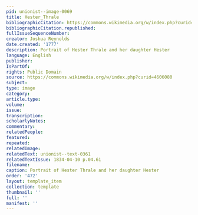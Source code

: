 ```yaml
---
pid: unionist--image-0069
title: Hester_Thrale
bibliographicCitation: https://commons.wikimedia.org/w/index.php?curid=4606080
bibliographicCitation.republished: 
fullIssueSequenceNumber: 
creator: Joshua Reynolds
date.created: '1777'
description: Portrait of Hester Thrale and her daughter Hester
language: English
publisher: 
IsPartOf: 
rights: Public Domain
source: https://commons.wikimedia.org/w/index.php?curid=4606080
subject: 
type: image
category: 
article.type: 
volume: 
issue: 
transcription: 
scholarlyNotes: 
commentary: 
relatedPeople: 
featured: 
repeated: 
relatedImage: 
relatedText: unionist--text-0361
relatedTextIssue: 1834-04-10 p.04.61
filename: 
caption: Portrait of Hester Thrale and her daughter Hester
order: '472'
layout: template_item
collection: template
thumbnail: ''
full: ''
manifest: ''
---
```

